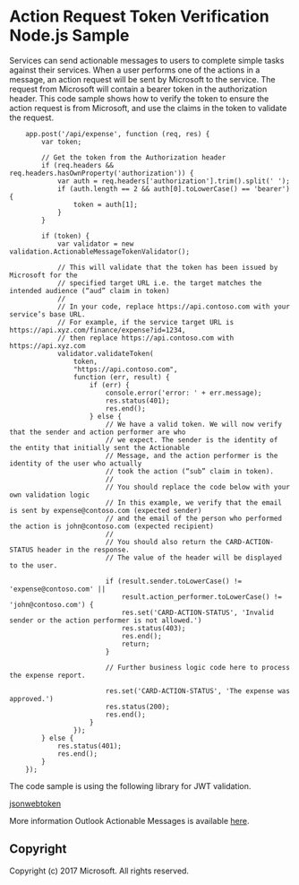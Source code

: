 # Action Request Token Verification Node.js Sample

Services can send actionable messages to users to complete simple tasks against their services. When a user performs one of the actions in a message, an action request will be sent by Microsoft to the service. The request from Microsoft will contain a bearer token in the authorization header. This code sample shows how to verify the token to ensure the action request is from Microsoft, and use the claims in the token to validate the request.

        app.post('/api/expense', function (req, res) {
            var token;
            
            // Get the token from the Authorization header 
            if (req.headers && req.headers.hasOwnProperty('authorization')) {
                var auth = req.headers['authorization'].trim().split(' ');
                if (auth.length == 2 && auth[0].toLowerCase() == 'bearer') {
                    token = auth[1];
                }
            }
            
            if (token) {
                var validator = new validation.ActionableMessageTokenValidator();
                
                // This will validate that the token has been issued by Microsoft for the
                // specified target URL i.e. the target matches the intended audience (“aud” claim in token)
                // 
                // In your code, replace https://api.contoso.com with your service’s base URL.
                // For example, if the service target URL is https://api.xyz.com/finance/expense?id=1234,
                // then replace https://api.contoso.com with https://api.xyz.com
                validator.validateToken(
                    token, 
                    "https://api.contoso.com",
                    function (err, result) {
                        if (err) {
                            console.error('error: ' + err.message);
                            res.status(401);
                            res.end();
                        } else {                        
                            // We have a valid token. We will now verify that the sender and action performer are who
                            // we expect. The sender is the identity of the entity that initially sent the Actionable 
                            // Message, and the action performer is the identity of the user who actually 
                            // took the action (“sub” claim in token). 
                            // 
                            // You should replace the code below with your own validation logic 
                            // In this example, we verify that the email is sent by expense@contoso.com (expected sender)
                            // and the email of the person who performed the action is john@contoso.com (expected recipient)
                            //
                            // You should also return the CARD-ACTION-STATUS header in the response.
                            // The value of the header will be displayed to the user.
                            
                            if (result.sender.toLowerCase() != 'expense@contoso.com' ||
                                result.action_performer.toLowerCase() != 'john@contoso.com') {
                                res.set('CARD-ACTION-STATUS', 'Invalid sender or the action performer is not allowed.')
                                res.status(403);
                                res.end();
                                return;
                            }

                            // Further business logic code here to process the expense report.
                            
                            res.set('CARD-ACTION-STATUS', 'The expense was approved.')
                            res.status(200);
                            res.end();
                        }
                    });
            } else {
                res.status(401);
                res.end();
            }
        });

The code sample is using the following library for JWT validation.   

[jsonwebtoken](https://www.npmjs.com/package/jsonwebtoken)   

More information Outlook Actionable Messages is available [here](https://dev.outlook.com/actions).

## Copyright
Copyright (c) 2017 Microsoft. All rights reserved.
